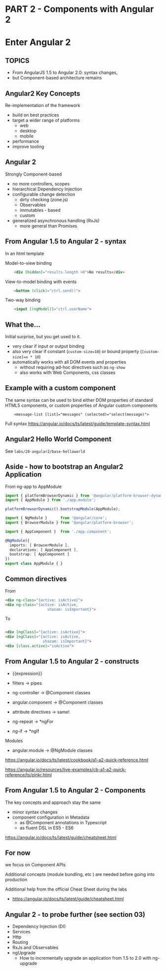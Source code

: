 # PART 2 - Components with Angular 2



# Enter Angular 2



## TOPICS
* From AngularJS 1.5 to Angular 2.0: syntax changes, 
* but Component-based architecture remains



## Angular2 Key Concepts
Re-implementation of the framework
* build on best practices
* target a wider range of platforms
    * web
    * desktop 
    * mobile
* performance
* improve tooling



## Angular 2
Strongly Component-based
* no more controllers, scopes
* hierarchical Dependency Injection
* configurable change detection
    * dirty checking (zone.js)
    * Observables
    * immutables - based
    * custom
* generalized asynchronous handling (RxJs)
    * more general than Promises



## From Angular 1.5 to Angular 2 - syntax
In an html template

Model-to-view binding
```html
    <div [hidden]="results.length >0">No results</div>
```

View-to-model binding with events
```html
    <button (click)="ctrl.send()">
``` 

Two-way binding
```html
    <input [(ngModel)]="ctrl.userName">
```



## What the...
Initial surprise, but you get used to it.
* very clear if input or output binding
* also very clear if constant (``custom-size=10``) or bound property (``[custom-size]=x * 10``) 
* automatically works with all DOM events and properties
  * without requiring ad-hoc directives such as ``ng-show``
  * also works with Web Components, css classes



## Example with a custom component
The same syntax can be used to bind either DOM properties of standard HTML5 components, or custom properties of Angular custom components

```
    <message-list [list]="messages" (selected)="select(message)">
```

Full syntax
https://angular.io/docs/ts/latest/guide/template-syntax.html




## Angular2 Hello World Component
See ``labs/20-angular2/base-helloworld``



## Aside - how to bootstrap an Angular2 Application
From ng-app to AppModule
```typescript
import { platformBrowserDynamic } from '@angular/platform-browser-dynamic';
import { AppModule } from './app.module';

platformBrowserDynamic().bootstrapModule(AppModule);

import { NgModule }      from '@angular/core';
import { BrowserModule } from '@angular/platform-browser';

import { AppComponent }  from './app.component';

@NgModule({
  imports: [ BrowserModule ],
  declarations: [ AppComponent ],
  bootstrap: [ AppComponent ]
})
export class AppModule { }
```



## Common directives
From 
```html
<div ng-class="{active: isActive}">
<div ng-class="{active: isActive,
                   shazam: isImportant}">
```

To 

```html

<div [ngClass]="{active: isActive}">
<div [ngClass]="{active: isActive,
                 shazam: isImportant}">
<div [class.active]="isActive">
```



## From Angular 1.5 to Angular 2 - constructs
* {{expression}} 
* filters -> pipes

* ng-controller -> @Component classes
* angular.component -> @Component classes

* attribute directives -> same!
* ng-repeat -> *ngFor
* ng-if -> *ngIf

Modules
* angular.module -> @NgModule classes 

https://angular.io/docs/ts/latest/cookbook/a1-a2-quick-reference.html

https://angular.io/resources/live-examples/cb-a1-a2-quick-reference/ts/plnkr.html



## From Angular 1.5 to Angular 2 - Components
The key concepts and approach stay the same
* minor syntax changes
* component configuration in Metadata
  * as @Component annotations in Typescript
  * as fluent DSL in ES5 - ES6

https://angular.io/docs/ts/latest/guide/cheatsheet.html



## For now
we focus on Component APIs

Additional concepts (module bundling, etc ) are needed before going into production

Additional help from the official Cheat Sheet during the labs
* https://angular.io/docs/ts/latest/guide/cheatsheet.html



## Angular 2 - to probe further (see section 03)
* Dependency Injection (DI) 
* Services
* Http
* Routing
* RxJs and Observables
* ngUpgrade
  * How to incrementally upgrade an application from 1.5 to 2.0 with ng-upgrade


